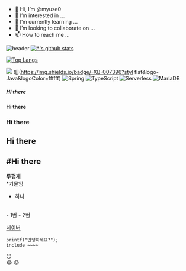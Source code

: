 - 👋 Hi, I’m @myuse0
- 👀 I’m interested in ...
- 🌱 I’m currently learning ...
- 💞️ I’m looking to collaborate on ...
- 📫 How to reach me ...

<!---
myuse0/myuse0 is a ✨ special ✨ repository because its `README.md` (this file) appears on your GitHub profile.
You can click the Preview link to take a look at your changes.
--->



![header](https://capsule-render.vercel.app/api?type=wave&color=auto&height=300&section=header&text=2&%20&fontSize=90)
[![*'s github stats](https://github-readme-stats.vercel.app/api?username=myuse)](https://github.com/myuse0)

[![Top Langs](https://github-readme-stats.vercel.app/api/top-langs/?username=DangtangEee)](https://github.com/myuse/github-readme-stats)

![](https://img.shields.io/badge/-C-123456?style-flat-square&logo-C&logoColor-black)
![](https://img.shields.io/badge/-XB-007396?styl flat&logo-Java&logoColor=ffffff)
![Spring](https://img.shields.io/badge/-Spring-6DB33F?style-for-the-badge&logo=Spring&logoColor=white)
![TypeScript](https://img.shields.io/badge/-TypeScript-3178C6?style-flat-square&logo-TypeScript&logoColor=white) ![Serverless](https://img.shields.io/badge/-Serverless-FD5750?style-flat-square&logo-Serverless&logoColor=magenta)
![MariaDB](https://img.shields.io/badge/-MariaDB-1F305F?style-flat-square&logo-mariadb&logoColor-white)
##### Hi there
#### Hi there
### Hi there
## Hi there
#Hi there
---
**두껍게** <br>
*기물임<br>
+ 하나
<br>
- 1번
- 2번

[네이버](https://naver.com)
```
printf("안녕하세요?");
include ~~~~
```
:smirk: <br>
:joy:
:rage:
